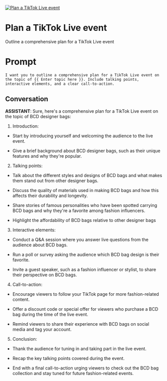 
[![Plan a TikTok Live event](https://flow-prompt-covers.s3.us-west-1.amazonaws.com/icon/futuristic/futu_6.png)]()
# Plan a TikTok Live event 
Outline a comprehensive plan for a TikTok Live event



# Prompt

```
I want you to outline a comprehensive plan for a TikTok Live event on the topic of {{ Enter topic here }}. Include talking points, interactive elements, and a clear call-to-action.

```

## Conversation

**ASSISTANT**: Sure, here's a comprehensive plan for a TikTok Live event on the topic of BCD designer bags:



1. Introduction:

- Start by introducing yourself and welcoming the audience to the live event.

- Give a brief background about BCD designer bags, such as their unique features and why they're popular.



2. Talking points:

- Talk about the different styles and designs of BCD bags and what makes them stand out from other designer bags.

- Discuss the quality of materials used in making BCD bags and how this affects their durability and longevity.

- Share stories of famous personalities who have been spotted carrying BCD bags and why they're a favorite among fashion influencers.

- Highlight the affordability of BCD bags relative to other designer bags



3. Interactive elements:

- Conduct a Q&A session where you answer live questions from the audience about BCD bags.

- Run a poll or survey asking the audience which BCD bag design is their favorite.

- Invite a guest speaker, such as a fashion influencer or stylist, to share their perspective on BCD bags.



4. Call-to-action:

- Encourage viewers to follow your TikTok page for more fashion-related content.

- Offer a discount code or special offer for viewers who purchase a BCD bag during the time of the live event.

- Remind viewers to share their experience with BCD bags on social media and tag your account.



5. Conclusion:

- Thank the audience for tuning in and taking part in the live event.

- Recap the key talking points covered during the event.

- End with a final call-to-action urging viewers to check out the BCD bag collection and stay tuned for future fashion-related events.


